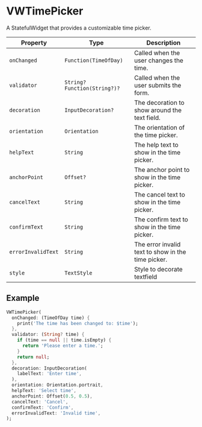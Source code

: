 # VWTimePicker

A StatefulWidget that provides a customizable time picker.

| Property           | Type                         | Description                                        |
| ------------------ | ---------------------------- | -------------------------------------------------- |
| `onChanged`        | `Function(TimeOfDay)`        | Called when the user changes the time.             |
| `validator`        | `String? Function(String?)?` | Called when the user submits the form.             |
| `decoration`       | `InputDecoration?`           | The decoration to show around the text field.      |
| `orientation`      | `Orientation`                | The orientation of the time picker.                |
| `helpText`         | `String`                     | The help text to show in the time picker.          |
| `anchorPoint`      | `Offset?`                    | The anchor point to show in the time picker.       |
| `cancelText`       | `String`                     | The cancel text to show in the time picker.        |
| `confirmText`      | `String`                     | The confirm text to show in the time picker.       |
| `errorInvalidText` | `String`                     | The error invalid text to show in the time picker. |
| `style`            | `TextStyle`                  | Style to decorate textfield                        |

## Example

```dart
VWTimePicker(
  onChanged: (TimeOfDay time) {
    print('The time has been changed to: $time');
  },
  validator: (String? time) {
    if (time == null || time.isEmpty) {
      return 'Please enter a time.';
    }
    return null;
  },
  decoration: InputDecoration(
    labelText: 'Enter time',
  ),
  orientation: Orientation.portrait,
  helpText: 'Select time',
  anchorPoint: Offset(0.5, 0.5),
  cancelText: 'Cancel',
  confirmText: 'Confirm',
  errorInvalidText: 'Invalid time',
);
```
